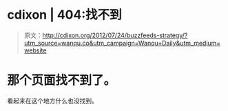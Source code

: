 # cdixon | 404:找不到

> 原文：<http://cdixon.org/2012/07/24/buzzfeeds-strategy/?utm_source=wanqu.co&utm_campaign=Wanqu+Daily&utm_medium=website>

<main class="layout-module--main--16H54">

# 那个页面找不到了。

看起来在这个地方什么也没找到。

</main>